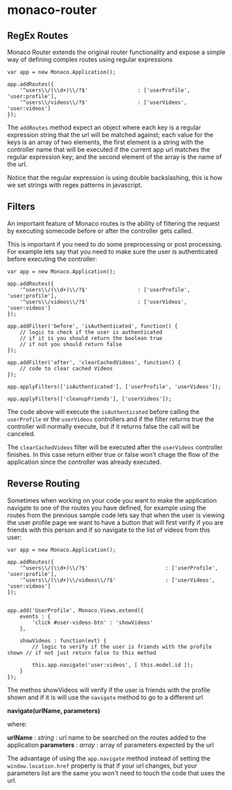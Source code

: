 monaco-router
====

RegEx Routes
----

Monaco Router extends the original router functionality and expose a simple way of defining complex routes using regular expressions

    var app = new Monaco.Application();
    
    app.addRoutes({
        '^users\\/(\\d+)\\/?$'                : ['userProfile',       'user:profile'],
        '^users\\/videos\\/?$'                : ['userVideos',        'user:videos']
    });


The `addRoutes` method expect an object where each key is a regular expression string that the url will be matched against; each value for the keys is an array of two elements, the first element is a string with the controller name that will be executed if the current app url matches the regular expression key; and the second element of the array is the name of the url.

Notice that the regular expression is using double backslashing, this is how we set strings with regex patterns in javascript.


Filters
----

An important feature of Monaco routes is the ability of filtering the request by executing somecode before or after the controller gets called.

This is important if you need to do some preprocessing or post processing. For example lets say that you need to make sure the user is authenticated before executing the controller:

    var app = new Monaco.Application();

    app.addRoutes({
        '^users\\/(\\d+)\\/?$'                : ['userProfile',       'user:profile'],
        '^users\\/videos\\/?$'                : ['userVideos',        'user:videos']
    });

    app.addFilter('before', 'isAuthenticated', function() {
        // logic to check if the user is authenticated
        // if it is you should return the boolean true
        // if not you should return false
    });

    app.addFilter('after', 'clearCachedVideos', function() {
        // code to clear cached Videos
    });

    app.applyFilters(['isAuthenticated'], ['userProfile', 'userVideos']);
    
    app.applyFilters(['cleanupFriends'], ['userVideos']);


The code above will execute the `isAuthenticated` before calling the `userProfile` or the `userVideos` controllers and if the filter returns true the controller will normally execute, but if it returns false the call will be canceled.

The `clearCachedVideos` filter will be executed after the `userVideos` controller finishes. In this case return either true or false won't chage the flow of the application since the controller was already executed.


Reverse Routing
----

Sometimes when working on your code you want to make the application navigate to one of the routes you have defined, for example using the routes from the previous sample code lets say that when the user is viewing the user profile page we want to have a button that will first verify if you are friends with this person and if so navigate to the list of videos from this user:

    var app = new Monaco.Application();

    app.addRoutes({
        '^users\\/(\\d+)\\/?$'                         : ['userProfile',       'user:profile'],
        '^users\\/(\\d+)\\/videos\\/?$'                : ['userVideos',        'user:videos']
    });


    app.add('UserProfile', Monaco.Views.extend({
        events : {
            'click #user-videos-btn' : 'showVideos'
        },
        
        showVideos : function(evt) {
            // logic to verify if the user is friends with the profile shown // if not just return false to this method
            
            this.app.navigate('user:videos', [ this.model.id ]);
        }
    });

The methos showVideos will verify if the user is friends with the profile shown and if it is will use the `navigate` method to go to a different url

**navigate(urlName, parameters)**

where:

**urlName** : *string* : url name to be searched on the routes added to the application
**parameters** : *array* : array of parameters expected by the url

The advantage of using the `app.navigate` method instead of setting the `window.location.href` property is that if your url changes, but your parameters list are the same you won't need to touch the code that uses the url.

